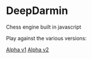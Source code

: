 # DeepDarmin
Chess engine built in javascript

Play against the various versions:

<a href="http://alexeidarmin.com/chess/alphav1/">Alpha v1</a>
<a href="http://alexeidarmin.com/chess/alphav2/">Alpha v2</a>
